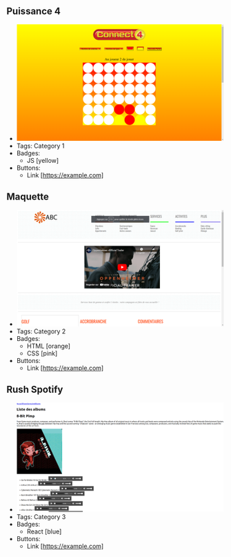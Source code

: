## Puissance 4
 
- ![600x200](../puissance4.png)
- Tags: Category 1
- Badges:
  - JS [yellow]
- Buttons:
  - Link [https://example.com]

## Maquette
 
- ![600x200](../maquette.png)
- Tags: Category 2
- Badges:
  - HTML [orange]
  - CSS [pink]
- Buttons:
  - Link [https://example.com]

## Rush Spotify
 
- ![600x200](../spotify.png)
- Tags: Category 3
- Badges:
  - React [blue]
- Buttons:
  - Link [https://example.com]